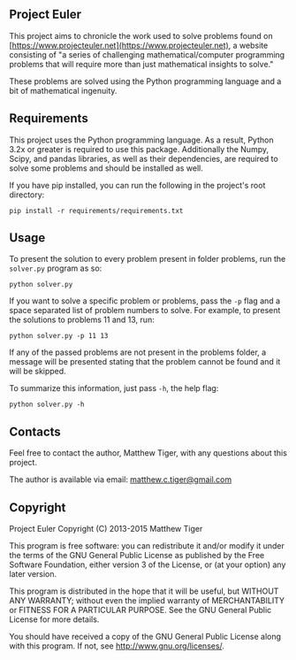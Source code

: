 Project Euler
-------------

This project aims to chronicle the work used to solve problems found on
[https://www.projecteuler.net](https://www.projecteuler.net), a website
consisting of "a series of challenging mathematical/computer programming
problems that will require more than just mathematical insights to solve."

These problems are solved using the Python programming language and a bit
of mathematical ingenuity.

Requirements
------------

This project uses the Python programming language. As a result, Python 3.2x or
greater is required to use this package. Additionally the Numpy, Scipy, and
pandas libraries, as well as their dependencies, are required to solve some
problems and should be installed as well.

If you have pip installed, you can run the following in the project's root
directory:

`pip install -r requirements/requirements.txt`

Usage
-----

To present the solution to every problem present in folder problems, run the
`solver.py` program as so:

`python solver.py`

If you want to solve a specific problem or problems, pass the `-p` flag and a
space separated list of problem numbers to solve. For example, to present the
solutions to problems 11 and 13, run:

`python solver.py -p 11 13`

If any of the passed problems are not present in the problems folder, a message
will be presented stating that the problem cannot be found and it will be
skipped.

To summarize this information, just pass `-h`, the help flag:

`python solver.py -h`

Contacts
--------

Feel free to contact the author, Matthew Tiger, with any questions about this
project.

The author is available via email: matthew.c.tiger@gmail.com

Copyright
---------

Project Euler
Copyright (C) 2013-2015  Matthew Tiger

This program is free software: you can redistribute it and/or modify
it under the terms of the GNU General Public License as published by
the Free Software Foundation, either version 3 of the License, or
(at your option) any later version.

This program is distributed in the hope that it will be useful,
but WITHOUT ANY WARRANTY; without even the implied warranty of
MERCHANTABILITY or FITNESS FOR A PARTICULAR PURPOSE.  See the
GNU General Public License for more details.

You should have received a copy of the GNU General Public License
along with this program.  If not, see <http://www.gnu.org/licenses/>.